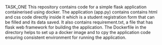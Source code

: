 TASK_ONE 
This repository contains code for a simple flask application containerised using docker.
The application (app.py) contains contains html and css code directly inside it which is a student registration form that can be filled and its data saved.
It also contains requirement.txt, a file that has flask web framework for building the application.
The Dockerfile in the directory helps to set up a docker image  and to cpy the application code ensuring consistent environment for running the application.
